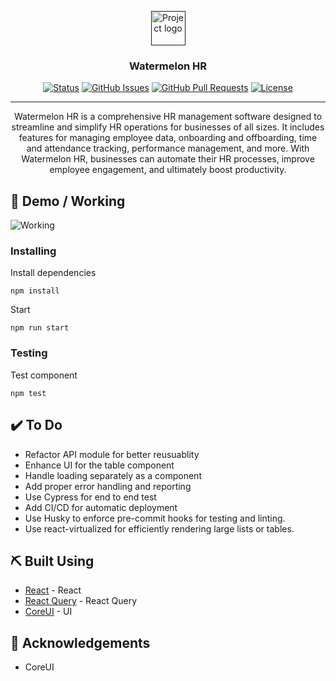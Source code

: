 <p align="center">
  <a href="" rel="noopener">
  <img width="55px" height="55px" src="https://i.imgur.com/K31sBGO.png" alt="Project logo"></a>
</p>

<h3 align="center">Watermelon HR</h3>

<div align="center">

  [![Status](https://img.shields.io/badge/status-active-success.svg)]() 
  [![GitHub Issues](https://img.shields.io/github/issues/wilsonshh/watermelon-hr.svg)](https://github.com/wilsonshh/watermelon-hr/issues)
  [![GitHub Pull Requests](https://img.shields.io/github/issues-pr/kylelobo/The-Documentation-Compendium.svg)](https://github.com/wilsonshh/watermelon-hr/pulls)
  [![License](https://img.shields.io/badge/license-MIT-blue.svg)](/LICENSE)

</div>

---

<p align="center"> 
Watermelon HR is a comprehensive HR management software designed to streamline and simplify HR operations for businesses of all sizes. It includes features for managing employee data, onboarding and offboarding, time and attendance tracking, performance management, and more. With Watermelon HR, businesses can automate their HR processes, improve employee engagement, and ultimately boost productivity.
<br> 
</p>

## 🎥 Demo / Working <a name = "demo"></a>
![Working](https://media.giphy.com/media/keMjVBhNYTXUf3PiDy/giphy.gif)

### Installing

Install dependencies
```
npm install
```

Start

```
npm run start
```

### Testing

Test component
```
npm test
```

## ✔️ To Do</a>
- Refactor API module for better reusuablity
- Enhance UI for the table component
- Handle loading separately as a component
- Add proper error handling and reporting
- Use Cypress for end to end test
- Add CI/CD for automatic deployment
- Use Husky to enforce pre-commit hooks for testing and linting.
- Use react-virtualized for efficiently rendering large lists or tables.


## ⛏️ Built Using <a name = "built_using"></a>
- [React](https://www.mysql.com/) - React
- [React Query](https://www.mysql.com/) - React Query
- [CoreUI](https://coreui.io/) - UI

## 🎉 Acknowledgements <a name = "acknowledgement"></a>
- CoreUI
